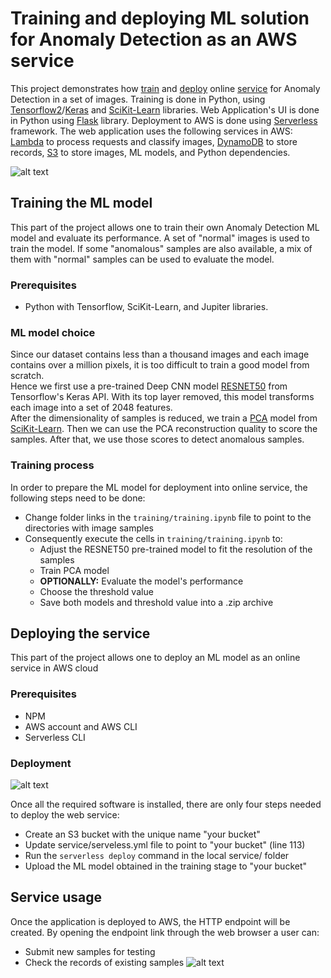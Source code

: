 # Training and deploying ML solution for Anomaly Detection as an AWS service

This project demonstrates how [train](#training-the-ml-model) and [deploy](#deploying-the-service)
online [service](#service-usage) for Anomaly Detection in a set of images. Training is done in Python,
using [Tensorflow2](https://www.tensorflow.org)/[Keras](https:/keras.io) and
[SciKit-Learn](https://scikit-learn.org/) libraries. Web Application's UI is done in Python using
[Flask](https://flask.palletsprojects.com/en/2.3.x/) library. Deployment to AWS is done using
[Serverless](https://www.serverless.com) framework. The web application uses the following services
in AWS: [Lambda](https://aws.amazon.com/lambda/) to process requests and classify images, 
[DynamoDB](https://aws.amazon.com/dynamodb/) to store records, [S3](https://aws.amazon.com/s3/)
to store images, ML models, and Python dependencies.

![alt text](https://github.com/IPanfilov/Anomaly-Detection/blob/assets/assets/Project%20Structure%20Diagram.drawio.png)

## Training the ML model
This part of the project allows one to train their own Anomaly Detection ML model and evaluate
its performance. A set of "normal" images is used to train the model. If some "anomalous"
samples are also available, a mix of them with "normal" samples can be used to evaluate the model.

### Prerequisites
- Python with Tensorflow, SciKit-Learn, and Jupiter libraries.

### ML model choice
Since our dataset contains less than a thousand images and each image contains over a million pixels, 
it is too difficult to train a good model from scratch.\
Hence we first use a pre-trained Deep CNN model
[RESNET50](https://www.tensorflow.org/api_docs/python/tf/keras/applications/resnet50/ResNet50) from
Tensorflow's Keras API. With its top layer removed, this model transforms each image into a set of
2048 features.\
After the dimensionality of samples is reduced, we train a
[PCA](https://scikit-learn.org/stable/modules/generated/sklearn.decomposition.PCA.html) model from
[SciKit-Learn](https://scikit-learn.org/). Then we can use the PCA reconstruction quality to score
the samples. After that, we use those scores to detect anomalous samples.

### Training process
In order to prepare the ML model for deployment into online service, the following steps need to be done:
- Change folder links in the `training/training.ipynb` file to point to the directories with image samples
- Consequently execute the cells in `training/training.ipynb` to:
    - Adjust the RESNET50 pre-trained model to fit the resolution of the samples
    - Train PCA model
    - **OPTIONALLY:** Evaluate the model's performance
    - Choose the threshold value
    - Save both models and threshold value into a .zip archive


## Deploying the service
This part of the project allows one to deploy an ML model as an online service in AWS cloud

### Prerequisites
- NPM
- AWS account and AWS CLI
- Serverless CLI

### Deployment
![alt text](https://github.com/IPanfilov/Anomaly-Detection/blob/assets/assets/aws_deployment.drawio.png)

Once all the required software is installed, there are only four steps needed to deploy the web service:
- Create an S3 bucket with the unique name "your bucket"
- Update service/serveless.yml file to point to "your bucket" (line 113)
- Run the `serverless deploy` command in the local service/ folder
- Upload the ML model obtained in the training stage to "your bucket"



## Service usage
Once the application is deployed to AWS, the HTTP endpoint will be created.
By opening the endpoint link through the web browser a user can:
- Submit new samples for testing
- Check the records of existing samples
![alt text](https://github.com/IPanfilov/Anomaly-Detection/blob/assets/assets/Application.drawio.png)

